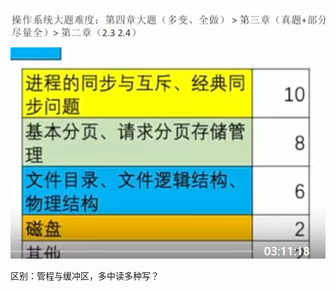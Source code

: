 ![image-20240314174943916](asset/image-20240314174943916.png)

![image-20240314175037232](asset/image-20240314175037232.png)



区别：管程与缓冲区，多中读多种写？



